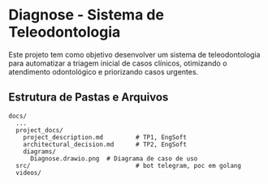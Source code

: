 # Diagnose - Sistema de Teleodontologia

Este projeto tem como objetivo desenvolver um sistema de teleodontologia para automatizar a triagem inicial de casos clínicos, otimizando o atendimento odontológico e priorizando casos urgentes.

## Estrutura de Pastas e Arquivos
```
docs/
  ...
  project_docs/
    project_description.md         # TP1, EngSoft
    architectural_decision.md      # TP2, EngSoft
    diagrams/
      Diagnose.drawio.png  # Diagrama de caso de uso
  src/                             # bot telegram, poc em golang
  videos/
```